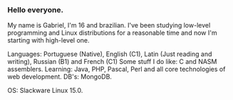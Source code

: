 ### Hello everyone.
My name is Gabriel, I'm 16 and brazilian. I've been studying low-level programming and Linux distributions for a reasonable time and now I'm starting with high-level one. 

Languages: Portuguese (Native), English (C1), Latin (Just reading and writing), Russian (B1) and French (C1) 
Some stuff I do like: C and NASM assemblers. 
Learning: Java, PHP, Pascal, Perl and all core technologies of web development.
DB's: MongoDB.

OS: Slackware Linux 15.0.

<!--
**corchalybis/corchalybis** is a ✨ _special_ ✨ repository because its `README.md` (this file) appears on your GitHub profile.

Here are some ideas to get you started:

- 🔭 I’m currently working on ...
 I’m currently learning ...
- 👯 I’m looking to collaborate on ...
- 🤔 I’m looking for help with ...
- 💬 Ask me about ...
- 📫 How to reach me: ...
- 😄 Pronouns: ...
- ⚡ Fun fact: ...
-->
